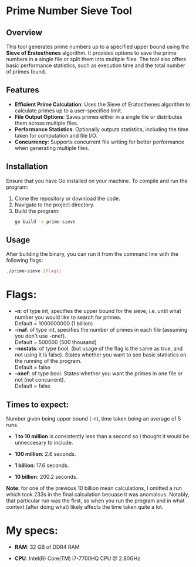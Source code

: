 # Prime Number Sieve Tool

## Overview

This tool generates prime numbers up to a specified upper bound using the **Sieve of Eratosthenes** algorithm. It provides options to save the prime numbers in a single file or split them into multiple files. The tool also offers basic performance statistics, such as execution time and the total number of primes found.

## Features

- **Efficient Prime Calculation**: Uses the Sieve of Eratosthenes algorithm to calculate primes up to a user-specified limit.
- **File Output Options**: Saves primes either in a single file or distributes them across multiple files.
- **Performance Statistics**: Optionally outputs statistics, including the time taken for computation and file I/O.
- **Concurrency**: Supports concurrent file writing for better performance when generating multiple files.

## Installation

Ensure that you have Go installed on your machine. To compile and run the program:

1. Clone the repository or download the code.
2. Navigate to the project directory.
3. Build the program:
   ```bash
   go build -o prime-sieve

## Usage

After building the binary, you can run it from the command line with the following flags:

```bash
./prime-sieve [flags]
```

# Flags:

- **-n**: of type int, specifies the upper bound for the sieve, i.e. until what number you would like to search for primes.  
 Default = 1000000000 (1 billion)
- **-inaf**: of type int, specifies the number of primes in each file (assuming you don't use -onef). \
Default = 500000 (500 thousand)
- **-nostats**: of type bool, (but usage of the flag is the same as true, and not using it is false). States whether you want to see basic statistics on the running of the program. \
Default = false
- **-onef**: of type bool. States whether you want the primes in one file or not (not concurrent). \
Default = false

## Times to expect:
Number given being upper bound (-n), time taken being an average of 5 runs.

- **1 to 10 million** is consistently less than a second so I thought it would be unneccesary to include.

- **100 million**: 2.6 seconds.
- **1 billion**: 17.6 seconds. 
- **10 billion**: 200.2 seconds.

**Note**: for one of the previous 10 billion mean calculations, I omitted a run which took 233s in the final calculation becuase it was anomalous. Notably, that particular run was the first, so when you run the program and in what context (after doing what) likely affects the time taken quite a lot.

# My specs:

- **RAM**: 32 GB of DDR4 RAM  

- **CPU**: Intel(R) Core(TM) i7-7700HQ CPU @ 2.80GHz  
